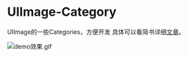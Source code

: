 # UIImage-Category
UIImage的一些Categories，方便开发
具体可以看简书详细[文章](http://www.jianshu.com/p/9ab1205f5166)。

![demo效果.gif](https://github.com/lisongrc/UIImage-Categories/blob/master/asassds.gif)
